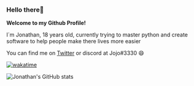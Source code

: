 ### Hello there👋

**Welcome to my Github Profile!**

I´m Jonathan, 18 years old, currently trying to master python and create software to help people make there lives more easier

You can find me on [Twitter](https://twitter.com/pulledstock) or discord at Jojo#3330 😄

[![wakatime](https://wakatime.com/badge/user/bcf3cebf-09cd-4d46-b920-c4eab60c508b.svg)](https://wakatime.com/@bcf3cebf-09cd-4d46-b920-c4eab60c508b)

![Jonathan's GitHub stats](https://github-readme-stats.vercel.app/api?username=pulledstock1&show_icons=true&theme=tokyonight&count_private=true)